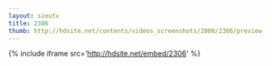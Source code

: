 ```yaml
---
layout: sieutv
title: 2306
thumb: http://hdsite.net/contents/videos_screenshots/2000/2306/preview_360p.mp4.jpg
---
```

{% include iframe src='http://hdsite.net/embed/2306' %}
 
